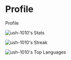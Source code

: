 # Profile
Profile

![ush-1010's Stats](https://github-readme-stats.vercel.app/api?username=ush-1010&theme=tokyonight&show_icons=true&hide_border=false&count_private=false)

![ush-1010's Streak](https://github-readme-streak-stats.herokuapp.com/?user=ush-1010&theme=tokyonight&hide_border=false)

![ush-1010's Top Languages](https://github-readme-stats.vercel.app/api/top-langs/?username=ush-1010&theme=tokyonight&show_icons=true&hide_border=false&layout=compact)
